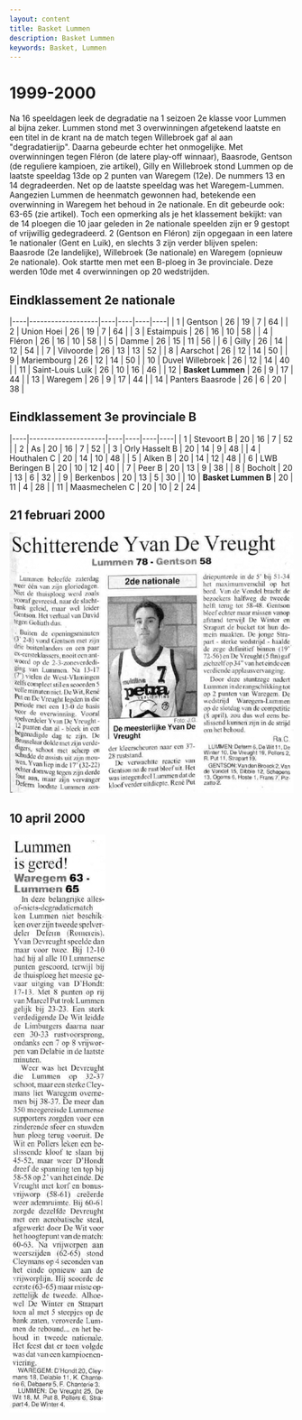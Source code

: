 ```yaml
---
layout: content
title: Basket Lummen
description: Basket Lummen
keywords: Basket, Lummen
---
```


# 1999-2000

Na 16 speeldagen leek de degradatie na 1 seizoen 2e klasse voor Lummen al bijna zeker. Lummen stond met 3 overwinningen afgetekend laatste en een titel in de krant na de match tegen Willebroek gaf al aan "degradatierijp". Daarna gebeurde echter het onmogelijke. Met overwinningen tegen Fléron (de latere play-off winnaar), Baasrode, Gentson (de reguliere kampioen, zie artikel), Gilly en Willebroek stond Lummen op de laatste speeldag 13de op 2 punten van Waregem (12e). De nummers 13 en 14 degradeerden. Net op de laatste speeldag was het Waregem-Lummen. Aangezien Lummen de heenmatch gewonnen had, betekende een overwinning in Waregem het behoud in 2e nationale. En dit gebeurde ook: 63-65 (zie artikel).
Toch een opmerking als je het klassement bekijkt: van de 14 ploegen die 10 jaar geleden in 2e nationale speelden zijn er 9 gestopt of vrijwillig gedegradeerd. 2 (Gentson en Fléron) zijn opgegaan in een latere 1e nationaler (Gent en Luik), en slechts 3 zijn verder blijven spelen: Baasrode (2e landelijke), Willebroek (3e nationale) en Waregem (opnieuw 2e nationale).
Ook startte men met een B-ploeg in 3e provinciale. Deze werden 10de met 4 overwinningen op 20 wedstrijden.

## Eindklassement 2e nationale

|----|-------------------|----|----|----|----|
| 1  | Gentson           | 26 | 19 | 7  | 64 |
| 2  | Union Hoei        | 26 | 19 | 7  | 64 |
| 3  | Estaimpuis        | 26 | 16 | 10 | 58 |
| 4  | Fléron            | 26 | 16 | 10 | 58 |
| 5  | Damme             | 26 | 15 | 11 | 56 |
| 6  | Gilly             | 26 | 14 | 12 | 54 |
| 7  | Vilvoorde         | 26 | 13 | 13 | 52 |
| 8  | Aarschot          | 26 | 12 | 14 | 50 |
| 9  | Mariembourg       | 26 | 12 | 14 | 50 |
| 10 | Duvel Willebroek  | 26 | 12 | 14 | 40 |
| 11 | Saint-Louis Luik  | 26 | 10 | 16 | 46 |
| 12 | **Basket Lummen** | 26 | 9  | 17 | 44 |
| 13 | Waregem           | 26 | 9  | 17 | 44 |
| 14 | Panters Baasrode  | 26 | 6  | 20 | 38 |

## Eindklassement 3e provinciale B

|----|---------------------|----|----|----|----|
| 1  | Stevoort B          | 20 | 16 | 7  | 52 |
| 2  | As                  | 20 | 16 | 7  | 52 |
| 3  | Orly Hasselt B      | 20 | 14 | 9  | 48 |
| 4  | Houthalen C         | 20 | 14 | 10 | 48 |
| 5  | Alken B             | 20 | 14 | 12 | 48 |
| 6  | LWB Beringen B      | 20 | 10 | 12 | 40 |
| 7  | 	Peer B             | 20 | 13 | 9  | 38 |
| 8  | Bocholt             | 20 | 13 | 6  | 32 |
| 9  | Berkenbos           | 20 | 13 | 5  | 30 |
| 10 | **Basket Lummen B** | 20 | 11 | 4  | 28 |
| 11 | Maasmechelen C      | 20 | 10 | 2  | 24 |

## 21 februari 2000

![20000221](/club/geschiedenis/1999-2000/20000221.gif)

## 10 april 2000

![20000410](/club/geschiedenis/1999-2000/20000410.gif)